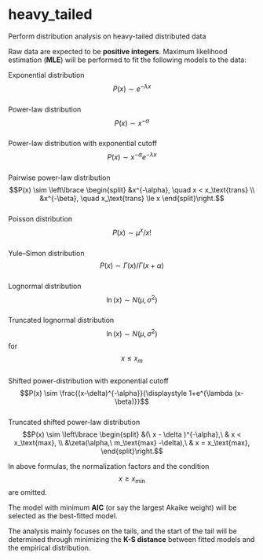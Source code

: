 # heavy_tailed
Perform distribution analysis on heavy-tailed distributed data

Raw data are expected to be **positive integers**. Maximum likelihood estimation (**MLE**) will be performed to fit the following models to the data:
 
Exponential distribution
$$P(x) \sim e^{-\lambda x}$$  
Power-law distribution
$$P(x) \sim x^{-\alpha}$$  
Power-law distribution with exponential cutoff
$$P(x) \sim x^{-\alpha}e^{-\lambda x}$$  
Pairwise power-law distribution
$$P(x) \sim \left\lbrace \begin{split} &x^{-\alpha}, \quad x <  x_\text{trans} \\
&x^{-\beta}, \quad x_\text{trans} \le x
\end{split}\right.$$   
Poisson distribution
$$P(x) \sim \mu^x / x!$$  
Yule–Simon distribution
$$P(x) \sim \Gamma(x) / \Gamma(x + \alpha)$$  
Lognormal distribution
$$\ln(x) \sim N(\mu, \sigma^2)$$  
Truncated lognormal distribution
$$\ln(x) \sim N(\mu, \sigma^2)$$ for $$x\le x_{m}$$  
Shifted power-distribution with exponential cutoff
$$P(x) \sim \frac{(x-\delta)^{-\alpha}}{\displaystyle 1+e^{\lambda (x-\beta)}}$$  
Truncated shifted power-law distribution
$$P(x) \sim \left\lbrace \begin{split}
&(\ x - \delta )^{-\alpha},\ & x < x_\text{max}, \\
&\zeta(\alpha,\ m_\text{max} -\delta),\ & x = x_\text{max},
\end{split}\right.$$  

In above formulas, the normalization factors and the condition $$x\ge x_\text{min}$$ are omitted.

The model with minimum **AIC** (or say the largest Akaike weight) will be selected as the best-fitted model.

The analysis mainly focuses on the tails, and the start of the tail will be determined through minimizing the **K-S distance** between fitted models and the empirical distribution.